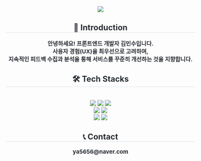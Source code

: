 <div align= "center">
    <img src="https://capsule-render.vercel.app/api?type=waving&color=a0e9ee&height=240&text=mmm7k&animation=&fontColor=363636&fontSize=70" />
    </div>
    <div align= "center"> 
    <h2 style="border-bottom: 1px solid #d8dee4; color: #282d33;"> 🙌 Introduction </h2>  
    <div style="font-weight: 700; font-size: 15px; text-align: center; color: #282d33;"> 안녕하세요! 프론트엔드 개발자 김민수입니다.<br/> 사용자 경험(UX)을 최우선으로 고려하며, <br/>지속적인 피드백 수집과 분석을 통해 서비스를 꾸준히 개선하는 것을 지향합니다. </div> 
    </div>
    <div align= "center">
    <h2 style="border-bottom: 1px solid #d8dee4; color: #282d33;"> 🛠️ Tech Stacks </h2> <br> 
    <div style="margin: 0 auto; text-align: center;" align= "center"> <img src="https://img.shields.io/badge/Next.js-000000?style=flat&logo=Next.js&logoColor=white">
          <img src="https://img.shields.io/badge/React-61DAFB?style=flat&logo=React&logoColor=white">
          <img src="https://img.shields.io/badge/Typescript-3178C6?style=flat-square&logo=Typescript&logoColor=white">  
        <br/>
          <img src="https://img.shields.io/badge/Recoil-0179f3?style=flat&logo=Recoil&logoColor=white">
          <img src="https://img.shields.io/badge/React Query-FF4154?style=flat&logo=React Query&logoColor=white">
        <br/>
          <img src="https://img.shields.io/badge/Tailwind CSS-06B6D4?style=flat&logo=Tailwind CSS&logoColor=white">
       <img src="https://img.shields.io/badge/StyledComponents-DB7093?style=flat&logo=StyledComponents&logoColor=white">
          </div>
    </div>
       <div align= "center">
    <h2 style="border-bottom: 1px solid #d8dee4; color: #282d33;"> 📞 Contact </h2> 
    <div style="font-weight: 700; font-size: 15px; text-align: center; color: #282d33;"> ya5656@naver.com </div> 
    </div>

    
